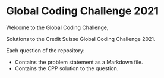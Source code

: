 # Global Coding Challenge 2021
Welcome to the Global Coding Challenge,
<br>

Solutions to the Credit Suisse Global Coding Challenge 2021.

Each question of the repository:
- Contains the problem statement as a Markdown file.
- Contains the CPP solution to the question.

